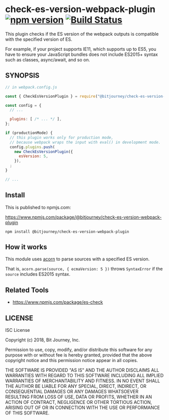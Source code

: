 # check-es-version-webpack-plugin [![npm version](https://img.shields.io/npm/v/@bitjourney/check-es-version-webpack-plugin.svg)](https://www.npmjs.com/package/@bitjourney/check-es-version-webpack-plugin) [![Build Status](https://travis-ci.org/bitjourney/check-es-version-webpack-plugin.svg?branch=master)](https://travis-ci.org/bitjourney/check-es-version-webpack-plugin)

This plugin checks if the ES version of the webpack outputs is compatible with the specified version of ES.

For example, if your project supports IE11, which supports up to ES5, you have to ensure your JavaScript bundles does not include ES2015+ syntax such as classes, async/await, and so on.

## SYNOPSIS

```js
// in webpack.config.js

const { CheckEsVersionPlugin } = require("@bitjourney/check-es-version-webpack-plugin");

const config = {
  // ...

  plugins: [ /* ... */ ],
};

if (productionMode) {
  // this plugin works only for production mode,
  // because webpack wraps the input with eval() in development mode.
  config.plugins.push(
    new CheckEsVersionPlugin({
      esVersion: 5,
    }),
  ;
}

// ...
```

## Install

This is published to npmjs.com:

https://www.npmjs.com/package/@bitjourney/check-es-version-webpack-plugin

```
npm install @bitjourney/check-es-version-webpack-plugin
```

## How it works

This module uses [acorn](https://github.com/acornjs/acorn) to parse sources with a specified ES version.

That is, `acorn.parse(source, { ecmaVersion: 5 })` throws `SyntaxError` if the `source` includes ES2015 syntax.

## Related Tools

* https://www.npmjs.com/package/es-check

## LICENSE

ISC License

Copyright (c) 2018, Bit Journey, Inc.

Permission to use, copy, modify, and/or distribute this software for any purpose with or without fee is hereby granted, provided that the above copyright notice and this permission notice appear in all copies.

THE SOFTWARE IS PROVIDED "AS IS" AND THE AUTHOR DISCLAIMS ALL WARRANTIES WITH REGARD TO THIS SOFTWARE INCLUDING ALL IMPLIED WARRANTIES OF MERCHANTABILITY AND FITNESS. IN NO EVENT SHALL THE AUTHOR BE LIABLE FOR ANY SPECIAL, DIRECT, INDIRECT, OR CONSEQUENTIAL DAMAGES OR ANY DAMAGES WHATSOEVER RESULTING FROM LOSS OF USE, DATA OR PROFITS, WHETHER IN AN ACTION OF CONTRACT, NEGLIGENCE OR OTHER TORTIOUS ACTION, ARISING OUT OF OR IN CONNECTION WITH THE USE OR PERFORMANCE OF THIS SOFTWARE.
